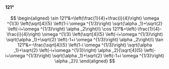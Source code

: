 #### 121°

$$
\begin{aligned}
\sin 121°&=\left(\frac{1}{4}+\frac{i}{4}\right) \omega ^{1/3} \left(\sqrt[4]{5} \left(1-i \omega ^{1/3}\right) \sqrt{\alpha _1}+\sqrt{2} \left(-i+\omega ^{1/3}\right)
\alpha _2\right)\\
\cos 121°&=\left(-\frac{1}{4}-\frac{i}{4}\right) \omega ^{1/3} \left(\sqrt[4]{5} \left(-i+\omega ^{1/3}\right) \sqrt{\alpha _1}+\sqrt{2} \left(-1+i \omega ^{1/3}\right)
\alpha _2\right)\\
\tan 121°&=-\frac{\sqrt[4]{5} \left(1-i \omega ^{1/3}\right) \sqrt{\alpha _1}+\sqrt{2} \left(-i+\omega ^{1/3}\right) \alpha _2}{\sqrt[4]{5} \left(-i+\omega ^{1/3}\right)
\sqrt{\alpha _1}+\sqrt{2} \left(-1+i \omega ^{1/3}\right) \alpha _2}\\
\end{aligned}
$$

